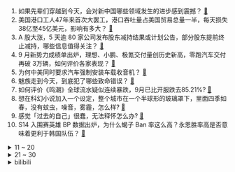 1. 如果先辈们穿越到今天，会对新中国哪些领域发生的进步感到震撼？ [:link:](https://www.zhihu.com/question/667514631)
2. 美国港口工人47年来首次大罢工，港口吞吐量占美国贸易总量一半，每天损失38亿至45亿美元，影响有多大？ [:link:](https://www.zhihu.com/question/707935488)
3. A 股大涨，5 天逾 80 家公司发布股东减持结果或计划公告，部分股东提前终止减持，哪些信息值得关注？ [:link:](https://www.zhihu.com/question/705775414)
4. 9 月新势力成绩单出炉，理想、小鹏、极氪交付量创历史新高，零跑汽车交付再破 3万辆，如何评价各家表现？ [:link:](https://www.zhihu.com/question/707935476)
5. 为何中美同时要求汽车强制安装车载收音机？ [:link:](https://www.zhihu.com/question/684988344)
6. 魅族走到今天，到底犯了哪些致命错误？ [:link:](https://www.zhihu.com/question/343266696)
7. 如何评价《鸣潮》全球流水疑似连续暴跌，9月已比开服跌去85.21%? [:link:](https://www.zhihu.com/question/711099940)
8. 想在科幻小说加入一个设定，整个城市在一个半球形的玻璃罩下，里面四季如春，没有蚊虫，噪音，雾霾，怎么样? [:link:](https://www.zhihu.com/question/667431164)
9. 感觉「过去的自己」很蠢，无法释怀怎么办? [:link:](https://www.zhihu.com/question/665167553)
10. S14 入围赛英雄 BP 数据出炉，为什么蝎子 Ban 率这么高？永恩胜率高是否意味着更利于韩国队伍？ [:link:](https://www.zhihu.com/question/705947803)
<details>
<summary>11 ~ 20</summary>

11. 北京时间 10 月 2 日，伊朗向以色列发动大规模导弹袭击，发射了 200 枚导弹，情况如何？ [:link:](https://www.zhihu.com/question/712387481)
12. 上海一医院开设门诊专治孩子学不好数理化，已全部约满，这是「智商税」吗？医疗干预的科学依据有哪些？ [:link:](https://www.zhihu.com/question/708366809)
13. 伊朗外长警告以色列不要采取报复行动，称事行动已结束，拜登命令美军帮助以色列，中东局势将会如何发展？ [:link:](https://www.zhihu.com/question/715170357)
14. 想问下《三体》读者，整个三维宇宙会全部跌落向那片二向箔么？ [:link:](https://www.zhihu.com/question/23002971)
15. WTT 中国大满贯，王楚钦 1-3 不敌丹麦选手林德，止步 32 强，如何评价这场比赛？ [:link:](https://www.zhihu.com/question/710994157)
16. 如何评价《黑神话：悟空》里的诗词和典故？ [:link:](https://www.zhihu.com/question/664822539)
17. 韩国多家企业中断泡菜销售，紧急进口中国产大白菜，发生了什么？ [:link:](https://www.zhihu.com/question/668271679)
18. 如何看待比亚迪9月销量419246辆？ [:link:](https://www.zhihu.com/question/709987934)
19. A 股全线飙升，券商新增开户数爆发，有券商称新开户中「00后」「90后」占比 70%，反映了什么？ [:link:](https://www.zhihu.com/question/697099368)
20. 《黑神话：悟空》成功后，你们最期待下一部 3A 是什么题材？ [:link:](https://www.zhihu.com/question/664868918)
</details>
<details>
<summary>21 ~ 30</summary>

21. 为什么感觉中华文明最精华的部分，都集中在春秋战国到秦汉这段时间? [:link:](https://www.zhihu.com/question/702844638)
22. 如何评价《黑神话：悟空》「大圣残躯」和「杨戬」的设计? [:link:](https://www.zhihu.com/question/665427004)
23. 为什么我听马三立老先生的相声，觉得不可乐，是我的理解能力太差了吗? [:link:](https://www.zhihu.com/question/664517392)
24. 美国重新工业化有多难？ [:link:](https://www.zhihu.com/question/662670683)
25. 《黑神话：悟空》有哪些保姆级游戏攻略？ [:link:](https://www.zhihu.com/question/664774119)
26. 降水线真的北移了么？ [:link:](https://www.zhihu.com/question/658045420)
27. 程序员怎么做到业余时间还能写代码的啊？ [:link:](https://www.zhihu.com/question/666257706)
28. 消费降级的你，国庆有什么安排？ [:link:](https://www.zhihu.com/question/667683763)
29. 吴镇宇几乎没有演过烂角色，为什么一直没拿到香港电影金像奖最佳男主角？ [:link:](https://www.zhihu.com/question/543831417)
30. 如何评价成龙主演的动作喜剧电影《熊猫计划》？ [:link:](https://www.zhihu.com/question/686309739)
</details><details>
<summary>bilibili</summary>

</details>